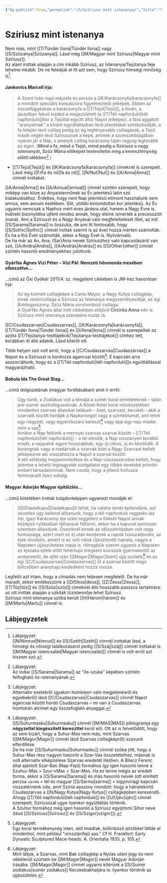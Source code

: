 ```yaml
---
{"dg-publish":true,"permalink":"/S/Szíriusz mint istenanya/","title":"Szíriusz mint istenanya","created":"2023-11-30T08:53","updated":"2024-02-10T04:24"}
---
```



# Szíriusz mint istenanya

Nem más, mint [[T/Tündér Ilona\|Tündér Ilona]] vagy [[S/Szűzanya\|Szűzanya]]. Lásd még [[M/Magyar mint Szíriusz\|Magyar mint Szíriusz]].  
Az alant írottak alapján a cím inkább Szíriusz, az Istenanya/Tejútanya feje lehetne inkább. De ne feledjük el itt azt sem, hogy Szíriusz hímségi minőség is[^1].  

#### Jankovics Marcell írja:  

> A Szent Iván-napi májusfa és persze a [[K/Karácsonyfa\|karácsonyfa]] a mondott speciális konjukcióra figyelmeztető jelképek. Ebben az összefüggésben a karácsonyfa a [[T/Tejút\|Tejút]], a tövén, a jászolban fekvő kisded a megszületett (a [[T/Téli napforduló\|téli napforduló]]kor a Tejúttal együtt álló) Napot jelképezi, a fára aggatott "aranyalmák" a kívánt együttállásban lévő planétákat szimbolizálják, a fa tetején levő csillag pedig az ég legfényesebb csillagának, a Tejút másik végén lévő Szíriusznak a képe, aminek a szomszédságában nyáron jár a Nap, s amelyik csillag karácsony táján ragyog legtovább az égen. (**Mind a fa, mind a Tejút, mind pedig a Szíriusz a nagy istenanyát, Szűz Mária előképét testesítette meg a kereszténység előtti időkben**[^2].)  
- [[T/Tejút\|Tejút]] és [[K/Karácsonyfa\|karácsonyfa]] címeknél is szerepelt. Lásd még [[F/Fa és nő\|fa és nő]], [[N/Nut\|Nut]] és [[A/Anna\|Anna]] címnél írottakat.  

[[A/Anna\|Anna]] és [[A/Annual\|annual]] címnél szintén szerepelt, hogy miképp van köze az Anyaistennőnek az Év jelentésű latin szó kialakulásához. Érdekes, hogy nem Nap jelentésű etimont használunk sem annus, sem aevum esetében. Sőt, utóbbi kimondottan kor jelentésű. Az Év ugyanis nemcsak a Naphoz mért éves járásra utal, hanem a Nagy Évre is. Indirekt bizonyítéka újfent mindez annak, hogy eleink ismerték a precessziót (naná). Ami a Szíriuszt és a Nagy Anyával való megfeleltetését illeti, az ind [[S/Sarama\|Sarama]] is ősszuka, de ami itt fontosabb, hogy [[S/Sothic\|Sothic]] címnél írottak szerint is az évet hozzá mérten számolták. És ha a Kis Évet számolták, akkor a Nagy Évet is. Nyilvánvaló.  
De ha már az An, Ana, (Sar)Ama nevek Szíriuszhoz való kapcsolásáról van szó, [[A/Andra\|Andra]], [[A/András\|András]] és [[O/Other\|other]] címnél szintén hasonló eredményekhez jutottunk.  

#### Gyárfás Ágnes Vízi Péter – Vízi Pál: Nemzeti hősmonda mesében elbeszélve...

...című az Ősi Gyökér 2011/4. sz. megjelent cikkében is JM-hez hasonlóan írja:  
> Az ég kiemelt csillagképe a Canis Mayor, a Nagy Kutya csillagkép, kinek vezércsillaga a Szíriusz az Istenanya megszemélyesítője, az égi Boldogasszony, Szűz Mária sorshordozó csillaga.  
> A Gyárfás Ágnes által írott cikkekben előjövő **Circirka Anna** név is Szíriusz mint istenanya szerepére mutat rá.  

[[C/Csudaszarvas\|Csudaszarvas]], [[K/Karácsonyfa\|karácsonyfa]], [[T/Tündér Ilona\|Tündér Ilona]] és [[I/Ilona\|Ilona]] címnél is szerepeltek az azóta [[T/Tejútanya-testtájékok\|Tejútanya-testtájékok]] címhez tett, korábban itt álló adatok. Lásd kitérőt ott.  

Több helyen szó volt arról, hogy a [[C/Csudaszarvas\|Csudaszarvas]] a Napot és a Szíriuszt is hordozza agancsai között[^3]. E kapcsán arra asszociáltunk, hogy ez a [[T/Téli napforduló\|téli napforduló]]s együttállással magyarázható.  

#### Bobula Ida The Great Stag...

...című dolgozatának (magyar fordításában) amit ír erről:  
> Úgy tűnik, a Zodiákus volt a témája a sumér korai elméleteknek – talán pre-sumér asztrológusoknak. A Közel-Kelet korai művészetében mindenhol szarvas állatokat találunk – őzet, szarvast, kecskét – akik a szarvaik között hordják a Napkorongot vagy a szimbólumát, ami lehet egy négyzet, vagy egyenlőszárú kereszt[^4] vagy épp egy nap-madár, mint a sas[^5].  
> Amikor a Nap feltűnik a mennyei szarvas szarvai között – [[T/Téli napforduló\|téli napforduló]] – a tél elmúlik, a Nap visszanyeri korábbi erejét, a nappalok egyre hosszabbak, egy új ciklus, új év kezdődik. A korongnak vagy a madárnak a szarvak közt a Nagy Szarvast kellett jelképeznie aki visszahozza a Napot a szarvai között.  
> A téli sötétség megsemmisítése és a Nap visszaszerzése kellett, hogy jelentse a lehető legnagyobb szolgálatot egy többé-kevésbé primitív emberi társadalomnak. Nem csoda, hogy a jótevő kultusza fennmaradt ilyen sokáig.  

#### Magyar Adorján Magyar építőízlés...

...című kötetében írottak tulajdonképpen ugyanezt mondják el:  
> [[D/Diadalkapu\|Diadalkapu]]t tehát, ha valaha ismét építendünk, azt okvetlen úgy kellend állítanunk, hogy a téli napforduló reggelén (az ősi, igazi Karácsony éje utáni reggelen) a fölkelő Napot annak középső nyílásában láthassuk föltűnni, akkor ha a kapuval pontosan szemben állandunk. Őseinknél ennek az időszámításban volt nagy fontossága, azért mert ez éj után kezdenek a napok hosszabbodni, az éjek rövidülni, amiért is ez volt náluk Újesztendő hajnala, vagyis a Napisten újjászületése napja is. Hitregéjük szerint ugyanis a Napisten ez éjszaka éjfele előtt fehérhajú öregként búcsúzik gyermekeitől az emberektől, de éjfél után \[[[Magor\|[Magor]]ként\] újjá születik[^6] és az égi [[C/Csudaszarvas\|Csodaszarvas]] őt a szarvai között ringó bölcsőben aranyhajú kisdedként hozza vissza.  

Legfelül azt írtam, hogy a címadás nem teljesen megfelelő. De ha már maradt, akkor emlékezzünk a [[D/Deus\|deus]], [[Z/Zeusz\|Zeusz]], [[T/Tűz\|tűz]] és [[S/Szűz\|szűz]] címeknél álló hosszabb passzus tartalmára: az ott írottak alapján a szkíták tűzistennője lehet Szíriusz.  
Szíriusz mint istenanya szóba került [[H/Három\|három]] és [[M/Martu\|Martu]] címnél is.  

## Lábjegyzetek

[^1]: Lábjegyzet:  
[[N/Nimrud\|Nimrud]] és [[S/Széth\|Széth]] címnél írottakat lásd, a hímségi és nőiségi találkozásáról pedig [[S/Száj\|száj]] címnél írottakat is. [[M/Magyar istencsalád\|Magyar istencsalád]] címnél is volt erről azt hiszem szó.  

[^2]: Lábjegyzet:  
Az indiai [[S/Sarama\|Sarama]] az "ős-szuka" képében szintén felfogható ős-istenanyának.  

[^3]: Lábjegyzet:  
Alternatív esetekről (gyakori homlokon való megjelenésről és egyebekről) lásd [[C/Csudaszarvas\|Csudaszarvas]] címnél Napot agancsai között hordó Csudaszarvas – mi van a Csudaszarvas homlokán alcímet egy összefoglaló anyaggal.  

[^4]: Lábjegyzet:  
[[S/Suhurmasku\|Suhurmasku]] címnél [[M/MAS\|MAS]] piktogramja egy **négyzettel kiegészített kereszttel** kerül elő. Ott az is felvetődött, hogy az sem kizárt, hogy a Suhur-Mas nem más, mint Szarvas ([[M/Magor\|Magor]] címnél lásd Szarvas csillagképről) szavunk elferdítése.  
De ha már [[S/Suhurmasku\|Suhurmasku]] címnél szóba jött, hogy a Suhur-Mas rész nagyon hasonló a Szar-Vas összetételhez, másnak is volt alternatív elképzelése Szarvas eredetét illetően. A Bilecz Ferenc által ajánlott Szar-Bas (Nap-Fejű) formához így igen hasonló lenne a Szuhur-Mas > Szur->Mas > Szar-Mas. Ha ez lenne mégis az eredeti forma, akkor a [[S/Sarama\|Sarama]] és más hasonló nevek (ott említett perzsa `sarmá` = tél és magyar [[S/Sárma\|sárma]] = kígyóvirág) kapcsán visszatérnénk oda, amit Színia asszony mondott: hogy a hátratekintő Csudaszarvas a [[N/Nagy Kutya\|Nagy Kutya]] csillagképben keresendő. Ahogy [[T/Téli napforduló\|téli napforduló]] és [[U/Újév\|újév]] címnél szerepelt, Szíriusszal ugye ilyenkor együttállás történik.  
A Szuhur formához még igen hasonló a Sziriusz egyiptomi Sihor neve (lásd [[S/Szíriusz\|Szíriusz]] és [[S/Szigor\|szigor]]).  

[^5]: Lábjegyzet:  
Egy korai termékenység isten, akit imádtak, különböző jelzőkkel látták el mindenhol, mint például "oroszlánfejű sas." Cf H. Frankfort: Early Dynastic Sculptured Mace-heads. A. Orientalia 1935, p. 105.  

[^6]: Lábjegyzet:  
Mint látjuk, a Szarvas, mint Bak csillagkép a Nyilas utáni jegy és nem véletlenül szúrtam be [[M/Magor\|Magor]] nevét Magyar Adorján írásába. [[M/Magor\|Magor]] címnél ugyanis kitérünk a [[S/Sumér zodiákus\|sumér zodiákus]] Kecskebakhaljára is: ilyenkor történik az újjászületés.  